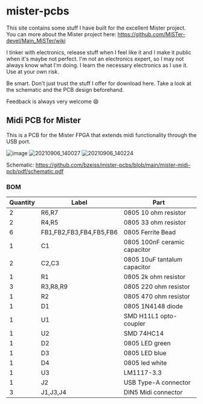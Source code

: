 # mister-pcbs

This site contains some stuff I have built for the excellent Mister project. You can more about the Mister project here: https://github.com/MiSTer-devel/Main_MiSTer/wiki

I tinker with electronics, release stuff when I feel like it and I make it public when it's maybe not perfect. I'm not an electronics expert, so I may not always know what I'm doing. I learn the necessary electronics as I use it. Use at your own risk.

Be smart. Don't just trust the stuff I offer for download here. Take a look at the schematic and the PCB design beforehand. 

Feedback is always very welcome :smile:

## Midi PCB for Mister
This is a PCB for the Mister FPGA that extends midi functionality through the USB port.

![image](https://user-images.githubusercontent.com/884834/132215326-3aca588a-d103-4381-a1b3-bc4a5d4aca4b.png)
![20210906_140027](https://user-images.githubusercontent.com/884834/132215819-9e92a566-bedc-47fa-956c-ae22fc4e4931.jpg)
![20210906_140224](https://user-images.githubusercontent.com/884834/132215739-6172dcc0-fc90-4df5-830a-d9d2765d3e1a.jpg)


Schematic: https://github.com/bzeiss/mister-pcbs/blob/main/mister-midi-pcb/pdf/schematic.pdf

### BOM

| Quantity      | Label                   | Part                                | 
| ------------- | ------                  | -------                             | 
| 2             | R6,R7                   | 0805 10 ohm resistor                | 
| 2             | R4,R5                   | 0805 33 ohm resistor                | 
| 6             | FB1,FB2,FB3,FB4,FB5,FB6 | 0805 Ferrite Bead                   | 
| 1             | C1                      | 0805 100nF ceramic capacitor        | 
| 2             | C2,C3                   | 0805 10uF tantalum capacitor        | 
| 1             | R1                      | 0805 2k ohm resistor                | 
| 3             | R3,R8,R9                | 0805 220 ohm resistor               | 
| 1             | R2                      | 0805 470 ohm resistor               | 
| 1             | D1                      | 0805 1N4148 diode                   | 
| 1             | U1                      | SMD H11L1 opto-coupler              | 
| 1             | U2                      | SMD 74HC14                          | 
| 1             | D2                      | 0805 LED green                      | 
| 1             | D3                      | 0805 LED blue                       | 
| 1             | D4                      | 0805 led white                      | 
| 1             | U3                      | LM1117-3.3                          | 
| 1             | J2                      | USB Type-A connector                | 
| 3             | J1,J3,J4                | DIN5 Midi connector                 | 

